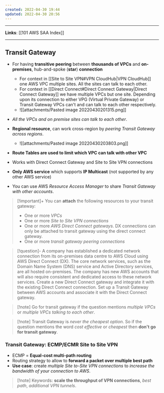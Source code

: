 ```yaml
---
created: 2022-04-30 19:44
updated: 2022-04-30 20:56
---
```

---
**Links**: [[101 AWS SAA Index]]

---
## Transit Gateway
- For having **transitive peering** between **thousands of VPCs** and **on-premises**, hub-and-spoke (**star**) **connection**
	- For context in [[Site to Site VPN#VPN CloudHub|VPN CloudHub]] one AWS VPC multiple sites. All the sites can talk to each other.
	- For context in [[Direct Connect#Direct Connect Gateway|Direct Connect Gateway]] we have multiple VPCs but one site. Depending upon its connection to either VPG (Virtual Private Gateway) or Transit Gateway VPCs can't and can talk to each other respectively.
	- ![[attachments/Pasted image 20220430201315.png]]

- *All the VPCs and on premise sites can talk to each other*.
- **Regional resource**, can work cross-region by *peering Transit Gateway across regions*.
	- ![[attachments/Pasted image 20220430203803.png]]

- **Route Tables are used to limit which VPC can talk with other VPC**
- Works with Direct Connect Gateway and Site to Site VPN connections
- **Only AWS service** which supports **IP Multicast** (not supported by any other AWS service)
- You can use AWS *Resource Access Manager* to share *Transit Gateway with other accounts*.

> [!important]+ You can **attach** the following resources to your transit gateway:
> - One or more *VPCs* 
> - One or more *Site to Site VPN connections*
> - One or more *AWS Direct Connect gateways*. DX connections can only be attached to transit gateway using the direct connect gateway.
> - One or more *transit gateway peering connections*

> [!question]- A company has established a dedicated network connection from its on-premises data centre to AWS Cloud using AWS Direct Connect (DX). The core network services, such as the Domain Name System (DNS) service and Active Directory services, are all hosted on-premises. The company has new AWS accounts that will also require consistent and dedicated access to these network services.
> Create a new Direct Connect gateway and integrate it with the existing Direct Connect connection. Set up a Transit Gateway between AWS accounts and associate it with the Direct Connect gateway.

> [!note] Go for transit gateway if the question mentions *multiple VPCs* or *multiple VPCs talking to each other*.

> [!note] Transit Gateway is *never the cheapest option*. So if the question mentions the word *cost effective* or *cheapest* then **don't go for transit gateway**.

### Transit Gateway: ECMP/ECMR Site to Site VPN
- ECMP = **Equal-cost multi-path routing**
- Routing strategy to allow to **forward a packet over multiple best path**
- **Use case**: create *multiple Site to-Site VPN connections* to *increase the bandwidth of your connection to AWS*.

> [!note] Keywords: **scale the throughput of VPN connections**, *best path*, *additional VPN tunnels*.